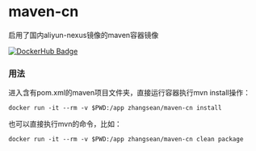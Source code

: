 # maven-cn
启用了国内aliyun-nexus镜像的maven容器镜像

[![DockerHub Badge](http://dockeri.co/image/zhangsean/maven-cn)](https://hub.docker.com/r/zhangsean/maven-cn/)

### 用法
进入含有pom.xml的maven项目文件夹，直接运行容器执行mvn install操作：
```
docker run -it --rm -v $PWD:/app zhangsean/maven-cn install
```

也可以直接执行mvn的命令，比如：
```
docker run -it --rm -v $PWD:/app zhangsean/maven-cn clean package
```
